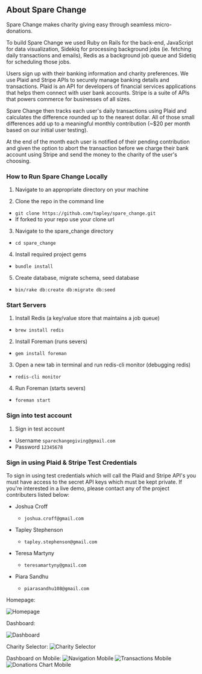 
## About Spare Change

Spare Change makes charity giving easy through seamless micro-donations.

To build Spare Change we used Ruby on Rails for the back-end, JavaScript for data visualization, Sidekiq for processing background jobs (ie. fetching daily transactions and emails), Redis as a background job queue and Sidetiq for scheduling those jobs.

Users sign up with their banking information and charity preferences.  We use Plaid and Stripe APIs to securely manage banking details and transactions. Plaid is an API for developers of financial services applications that helps them connect with user bank accounts.  Stripe is a suite of APIs that powers commerce for businesses of all sizes.

Spare Change then tracks each user's daily transactions using Plaid and calculates the difference rounded up to the nearest dollar.  All of those small differences add up to a meaningful monthly contribution (~$20 per month based on our initial user testing).

At the end of the month each user is notified of their pending contribution and given the option to abort the transaction before we charge their bank account using Stripe and send the money to the charity of the user's choosing.

### How to Run Spare Change Locally

1. Navigate to an appropriate directory on your machine

2. Clone the repo in the command line
  * `git clone https://github.com/tapley/spare_change.git`
  * If forked to your repo use your clone url

3. Navigate to the spare_change directory
  * `cd spare_change`

4. Install required project gems
  * `bundle install`

5. Create database, migrate schema, seed database
  * `bin/rake db:create db:migrate db:seed`

### Start Servers

1. Install Redis (a key/value store that maintains a job queue)
  * `brew install redis`

2. Install Foreman (runs severs)
  * `gem install foreman`

3. Open a new tab in terminal and run redis-cli monitor (debugging redis)
  * `redis-cli monitor`

4. Run Foreman (starts severs)
  * `foreman start`

### Sign into test account

1. Sign in test account
  * Username `sparechangegiving@gmail.com`
  * Password `12345678`

### Sign in using Plaid & Stripe Test Credentials

To sign in using test credentials which will call the Plaid and Stripe API's you must have access to the secret API keys which must be kept private. If you're interested in a live demo, please contact any of the project contributers listed below:

* Joshua Croff
  * `joshua.croff@gmail.com`

* Tapley Stephenson
  * `tapley.stephenson@gmail.com`

* Teresa Martyny
  * `teresamartyny@gmail.com`

* Piara Sandhu
  * `piarasandhu108@gmail.com`

Homepage:

![Homepage](/images/homepage.jpeg)

Dashboard:

![Dashboard](/images/dashboard.jpeg)

Charity Selector:
![Charity Selector](/images/charity_selector.jpeg)

Dashboard on Mobile:
![Navigation Mobile](/images/nav_mobile_dashboard.jpeg)
![Transactions Mobile](/images/transactions_mobile.jpeg)
![Donations Chart Mobile](/images/cummulative_donations_mobile.jpeg)

